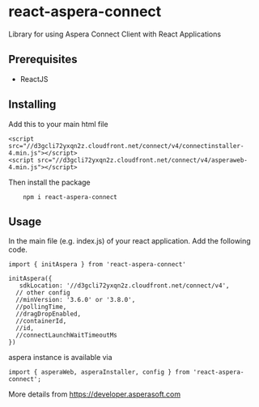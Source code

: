# react-aspera-connect
Library for using Aspera Connect Client with React Applications

## Prerequisites

- ReactJS

## Installing

Add this to your main html file
```
<script src="//d3gcli72yxqn2z.cloudfront.net/connect/v4/connectinstaller-4.min.js"></script>
<script src="//d3gcli72yxqn2z.cloudfront.net/connect/v4/asperaweb-4.min.js"></script>
```

Then install the package
```
    npm i react-aspera-connect
```

## Usage

In the main file (e.g. index.js) of your react application. Add the following code.

```
import { initAspera } from 'react-aspera-connect'

initAspera({
   sdkLocation: '//d3gcli72yxqn2z.cloudfront.net/connect/v4',
  // other config
  //minVersion: '3.6.0' or '3.8.0',
  //pollingTime,
  //dragDropEnabled,
  //containerId,
  //id,
  //connectLaunchWaitTimeoutMs
})
```

aspera instance is available via
```
import { asperaWeb, asperaInstaller, config } from 'react-aspera-connect';
```


More details from https://developer.asperasoft.com
